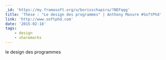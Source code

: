 ```yaml
---
_id: 'https://my.framasoft.org/u/borisschapira/?NEFqqg'
title: 'Thèse : "Le design des programmes" | Anthony Masure #SoftPhd'
link: 'http://www.softphd.com'
date: '2015-02-18'
tags:
    - design
    - sharemarks
---
```


<div class="markdown"><p>le design des programmes
</p></div>
